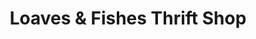 ---
title: "Loaves & Fishes Thrift Shop"
url: /beaufort/loaves-and-fishes-thrift-shop/
shop: charity
---